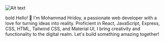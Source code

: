 ![Alt text](https://github.com/Mohammadhridoy/Mohammadhridoy/blob/main/assets/images/Dark%20Blue%20And%20Yellow%20Modern%20Creative%20Business%20Workshop%20Outdoor%20Banner.png?raw=true)

bold Hello! 👋 I'm Mohammad Hridoy, a passionate web developer with a love for turning ideas into reality. Proficient in React, JavaScript, Express, CSS, HTML, Tailwind CSS, and Material UI, I bring creativity and functionality to the digital realm. Let's build something amazing together!
